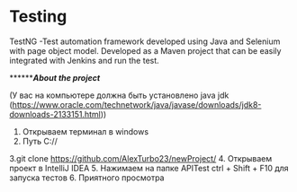 # Testing

TestNG -Test automation framework developed using Java and Selenium with page object model.
Developed as a Maven project that can be easily integrated with Jenkins and run the test. 


***************************************************About the project*********************************************

(У вас на компьютере должна быть установлено java jdk (https://www.oracle.com/technetwork/java/javase/downloads/jdk8-downloads-2133151.html))
1. Открываем терминал в windows
2. Путь C://

3.git clone https://github.com/AlexTurbo23/newProject/
4. Открываем проект в IntelliJ IDEA
5. Нажимаем на папке APITest ctrl + Shift + F10 для запуска тестов
6. Приятного просмотра


